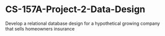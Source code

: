 # CS-157A-Project-2-Data-Design
Develop a relational database design for a hypothetical growing company that sells homeowners insurance

